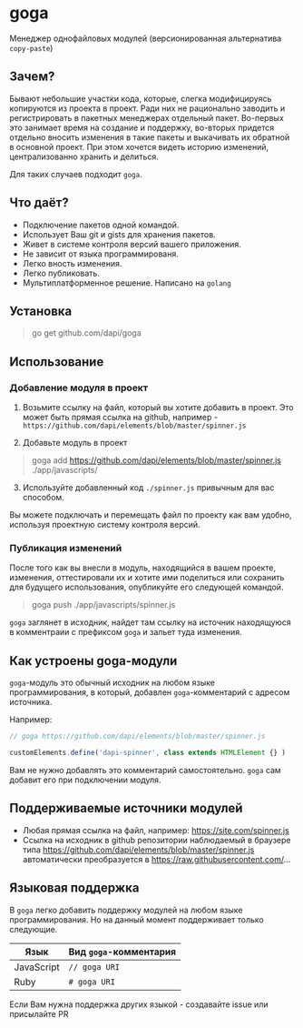# goga

Менеджер однофайловых модулей (версионированная альтернатива `copy-paste`)

## Зачем?

Бывают небольшие участки кода, которые, слегка модифицируясь копируются из проекта в проект. Ради них не рационально заводить и регистрировать в пакетных менеджерах отдельный пакет. Во-первых это занимает время на создание и поддержку, во-вторых придется отдельно вносить изменения в такие пакеты и выкачивать их обратной в основной проект. При этом хочется видеть историю  изменений, централизованно хранить и делиться.

Для таких случаев подходит `goga`.

## Что даёт?

* Подключение пакетов одной командой.
* Использует Ваш git и gists для хранения пакетов.
* Живет в системе контроля версий вашего приложения.
* Не зависит от языка программированя.
* Легко вность изменения.
* Легко публиковать.
* Мультиплатформенное решение. Написано на `golang`

## Установка

> go get github.com/dapi/goga

## Использование

### Добавление модуля в проект

1. Возьмите ссылку на файл, который вы хотите добавить в проект. Это может быть прямая ссылка на github, например - `https://github.com/dapi/elements/blob/master/spinner.js`

2. Добавьте модуль в проект

> goga add https://github.com/dapi/elements/blob/master/spinner.js ./app/javascripts/

3. Используйте добавленный код `./spinner.js` привычным для вас способом.

Вы можете подключать и перемещать файл по проекту как вам удобно, используя проектную систему контроля версий.

### Публикация изменений

После того как вы внесли в модуль, находящийся в вашем проекте, изменения, оттестировали их и хотите ими поделиться или сохранить для будущего использования, опубликуйте его следующей командой.

> goga push ./app/javascripts/spinner.js

`goga` заглянет в исходник, найдет там ссылку на источник находящуюся в комментраии с префиксом `goga` и зальет туда изменения.

## Как устроены goga-модули

`goga`-модуль это обычный исходник на любом языке программирования, в который, добавлен `goga`-комментарий с адресом источника.

Например:

```javascript
// goga https://github.com/dapi/elements/blob/master/spinner.js

customElements.define('dapi-spinner', class extends HTMLElement {} )
```

Вам не нужно добавлять это комментарий самостоятельно. `goga` сам добавит его при подключении модуля.

## Поддерживаемые источники модулей

* Любая прямая ссылка на файл, например: https://site.com/spinner.js
* Ссылка на исходник в github репозитории наблюдаемый в браузере типа https://github.com/dapi/elements/blob/master/spinner.js автоматически преобразуется в https://raw.githubusercontent.com/...

## Языковая поддержка

В `goga` легко добавить поддержку модулей на любом языке программирования. Но на данный момент поддерживает только следующие. 

| Язык | Вид `goga`-комментария |
| -- | -- |
| JavaScript | `// goga URI` |
| Ruby | `# goga URI` |


Если Вам нужна поддержка других языкой - создавайте issue или присылайте PR
